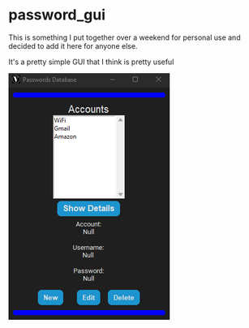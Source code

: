 # password_gui
This is something I put together over a weekend for personal use and decided to add it here for anyone else. 

It's a pretty simple GUI that I think is pretty useful

![](images/image1.png)
